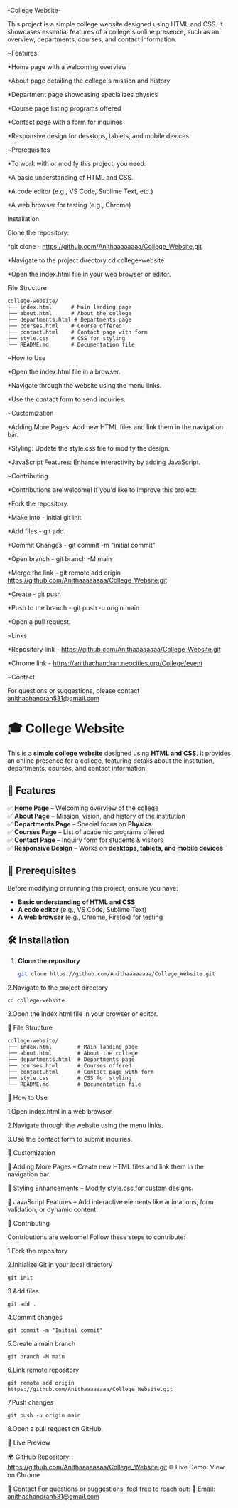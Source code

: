 -College Website-


This project is a simple college website designed using HTML and CSS. It showcases essential features of a college's online presence, such as an overview, departments, courses, and contact information.


~Features

*Home page with a welcoming overview

*About page detailing the college's mission and history

*Department page showcasing specializes physics

*Course page listing programs offered

*Contact page with a form for inquiries

*Responsive design for desktops, tablets, and mobile devices


~Prerequisites

*To work with or modify this project, you need:

*A basic understanding of HTML and CSS.

*A code editor (e.g., VS Code, Sublime Text, etc.)

*A web browser for testing (e.g., Chrome)


Installation

Clone the repository:

*git clone - https://github.com/Anithaaaaaaaa/College_Website.git

*Navigate to the project directory:cd college-website

*Open the index.html file in your web browser or editor.


File Structure

```
college-website/
├── index.html      # Main landing page
├── about.html      # About the college
├── departments.html # Departments page
├── courses.html    # Course offered
├── contact.html    # Contact page with form
├── style.css       # CSS for styling
└── README.md       # Documentation file
```

~How to Use

*Open the index.html file in a browser.

*Navigate through the website using the menu links.

*Use the contact form to send inquiries.


~Customization

*Adding More Pages: Add new HTML files and link them in the navigation bar.

*Styling: Update the style.css file to modify the design.

*JavaScript Features: Enhance interactivity by adding JavaScript.


~Contributing

*Contributions are welcome! If you'd like to improve this project:

*Fork the repository.

*Make into - initial git init

*Add files - git add.

*Commit Changes - git commit -m "initial commit"

*Open branch - git branch -M main

*Merge the link - git remote add origin https://github.com/Anithaaaaaaaa/College_Website.git

*Create - git push

*Push to the branch - git push -u origin main

*Open a pull request.


~Links

*Repository link - https://github.com/Anithaaaaaaaa/College_Website.git

*Chrome link - https://anithachandran.neocities.org/College/event


~Contact

For questions or suggestions, please contact anithachandran531@gmail.com




# 🎓 College Website

This is a **simple college website** designed using **HTML and CSS**. It provides an online presence for a college, featuring details about the institution, departments, courses, and contact information.

## 🚀 Features
✅ **Home Page** – Welcoming overview of the college  
✅ **About Page** – Mission, vision, and history of the institution  
✅ **Departments Page** – Special focus on **Physics**  
✅ **Courses Page** – List of academic programs offered  
✅ **Contact Page** – Inquiry form for students & visitors  
✅ **Responsive Design** – Works on **desktops, tablets, and mobile devices**  

## 📌 Prerequisites
Before modifying or running this project, ensure you have:  
- **Basic understanding of HTML and CSS**  
- **A code editor** (e.g., VS Code, Sublime Text)  
- **A web browser** (e.g., Chrome, Firefox) for testing  

## 🛠 Installation
1. **Clone the repository**  
   ```sh
   git clone https://github.com/Anithaaaaaaaa/College_Website.git
2.Navigate to the project directory
```
cd college-website
```
3.Open the index.html file in your browser or editor.   


📂 File Structure
```
college-website/
├── index.html        # Main landing page
├── about.html        # About the college
├── departments.html  # Departments page
├── courses.html      # Courses offered
├── contact.html      # Contact page with form
├── style.css         # CSS for styling
└── README.md         # Documentation file
```


🎯 How to Use

1.Open index.html in a web browser.

2.Navigate through the website using the menu links.

3.Use the contact form to submit inquiries.


🔧 Customization

🔹 Adding More Pages – Create new HTML files and link them in the navigation bar.

🔹 Styling Enhancements – Modify style.css for custom designs.

🔹 JavaScript Features – Add interactive elements like animations, form validation, or dynamic content.


🤝 Contributing

Contributions are welcome! Follow these steps to contribute:

1.Fork the repository

2.Initialize Git in your local directory
```
git init
```
3.Add files
```
git add .
```
4.Commit changes
```
git commit -m "Initial commit"
```
5.Create a main branch
```
git branch -M main
```
6.Link remote repository
```
git remote add origin https://github.com/Anithaaaaaaaa/College_Website.git
```
7.Push changes
```
git push -u origin main
```
8.Open a pull request on GitHub.


🔗 Live Preview

🌍 GitHub Repository: https://github.com/Anithaaaaaaaa/College_Website.git
🌐 Live Demo: View on Chrome


📩 Contact
For questions or suggestions, feel free to reach out:
📧 Email: anithachandran531@gmail.com

